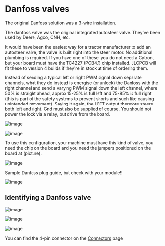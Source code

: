 # Danfoss valves

The original Danfoss solution was a 3-wire installation.

The danfoss valve was the original integrated autosteer valve. They’ve been used by Deere, Agco, CNH, etc.

It would have been the easiest way for a tractor manufacturer to add an autosteer valve, the valve is built right into the steer motor. No additional plumbing is required. If you have one of these, you do not need a Cytron, but your board must have the TC4227 (PCB4.1) chip installed. JLCPCB will fit these to version 4 builds if they're in stock at time of ordering them.

Instead of sending a typical left or right PWM signal down separate channels, what they do instead is energise (or unlock) the Danfoss with the right channel and send a varying PWM signal down the left channel, where 50% is straight ahead, approx 15-25% is full left and 75-85% is full right (this is part of the safety systems to prevent shorts and such like causing unintended movement). Saying it again, the LEFT output therefore steers both left and right. Gnd must also be supplied of course. You should not power the lock via a relay, but drive from the board.

![image](https://github.com/AgHardware/Boards/assets/9885921/fd9f5ca7-6f22-488e-9ea9-7322a527bd9a)

![image](https://github.com/AgHardware/Boards/assets/9885921/23759834-ba61-48fe-b2d6-a04719393e45)

To use this configuration, your machine must have this kind of valve, you need the chip on the board and you need the jumpers positioned on the board at (picture).

![image](https://github.com/AgHardware/Boards/assets/9885921/6a991ca5-85da-485e-8449-988ef3b88aa0)

Sample Danfoss plug guide, but check with your module!!

![image](https://github.com/AgHardware/Boards/assets/9885921/4f40824d-e627-428c-8454-92eee865eb74)

## Identifying a Danfoss valve

![image](https://github.com/AgHardware/Boards/assets/9885921/de5d0c34-ec79-4492-9b94-153e72171d45)

![image](https://github.com/AgHardware/Boards/assets/9885921/cbde0fc3-4590-4c7e-8991-0f065673f266)

![image](https://github.com/AgHardware/Boards/assets/9885921/32c566ba-3bbd-4e9e-a87e-0e74f699f262)

You can find the 4-pin connector on the [Connectors](https://github.com/AgHardware/Boards/wiki/Connectors) page
